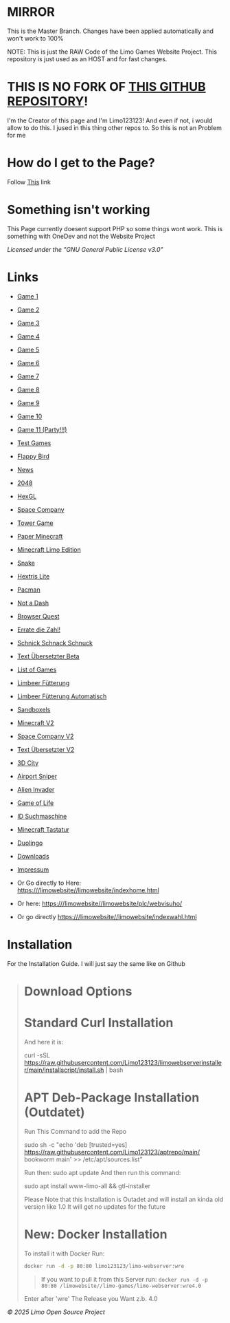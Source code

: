 # MIRROR

This is the Master Branch. Changes have been applied automatically and won't work to 100%

NOTE: This is just the RAW Code of the Limo Games Website Project. This repository is just used as an HOST and for fast changes.

# THIS IS NO FORK OF [THIS GITHUB REPOSITORY](https://github.com/Limo123123/limowebserverinstaller)!
I'm the Creator of this page and I'm Limo123123! 
And even if not, i would allow to do this. I jused in this thing other repos to. So this is not an Problem for me

# How do I get to the Page?

Follow [This](https:///limowebsite//limo-games/~site) link

# Something isn't working
This Page currently doesent support PHP so some things wont work.
This is something with OneDev and not the Website Project


_Licensed under the "GNU General Public License v3.0"_

# Links

- [Game 1](https:///limowebsite//limowebsite/1.html)
- [Game 2](https:///limowebsite//limowebsite/2.html)
- [Game 3](https:///limowebsite//limowebsite/3.html)
- [Game 4](https:///limowebsite//limowebsite/4.html)
- [Game 5](https:///limowebsite//limowebsite/5.html)
- [Game 6](https:///limowebsite//limowebsite/6.html)
- [Game 7](https:///limowebsite//limowebsite/7.html)
- [Game 8](https:///limowebsite//limowebsite/8.html)
- [Game 9](https:///limowebsite//limowebsite/9.html)
- [Game 10](https:///limowebsite//limowebsite/10.html)
- [Game 11 (Party!!!)](https:///limowebsite//limowebsite/11.html)
- [Test Games](https:///limowebsite//limowebsite/testgames)
- [Flappy Bird](https:///limowebsite//limowebsite/flappybird)
- [News](https:///limowebsite//limowebsite/loader)
- [2048](https:///limowebsite//limowebsite/2048/index.html)
- [HexGL](https:///limowebsite//limowebsite/HexGL/index.html)
- [Space Company](https:///limowebsite//limowebsite/SpaceCompany)
- [Tower Game](https:///limowebsite//limowebsite/towergame)
- [Paper Minecraft](https:///limowebsite//limowebsite/minecraft.html)
- [Minecraft Limo Edition](https:///limowebsite//limowebsite/minecraftlimo.html)
- [Snake](https:///limowebsite//limowebsite/snake.html)
- [Hextris Lite](https:///limowebsite//limowebsite/hextrislite)
- [Pacman](https:///limowebsite//limowebsite/Pacman)
- [Not a Dash](https:///limowebsite//limowebsite/niklassachen/notadash.html)
- [Browser Quest](https:///limowebsite//limowebsite/BrowserOeust)
- [Errate die Zahl!](https:///limowebsite//limowebsite/randomnumber)
- [Schnick Schnack Schnuck](https:///limowebsite//limowebsite/schnickschnackschnuck)
- [Text Übersetzter Beta](https:///limowebsite//limowebsite/LimoEngine/Beta/securetext)
- [List of Games](https:///limowebsite//limowebsite/recalgames)
- [Limbeer Fütterung](https:///limowebsite//limowebsite/LimoEngine/limbeeressen.html)
- [Limbeer Fütterung Automatisch](https:///limowebsite//limowebsite/LimoEngine/limoauto.html)
- [Sandboxels](https:///limowebsite//limowebsite/LimoEngine/Sandboxels/)
- [Minecraft V2](https:///limowebsite//limowebsite/minecraftv2/minecraft.html)
- [Space Company V2](https:///limowebsite//limowebsite/phplibary/spacecompanyv2.php)
- [Text Übersetzter V2](https:///limowebsite//limowebsite/LimoEngine/Beta/securetext/ve.php)
- [3D City](https:///limowebsite//limowebsite/3dcity)
- [Airport Sniper](https:///limowebsite//limowebsite/AirportSniper)
- [Alien Invader](https:///limowebsite//limowebsite/AlienInvader)
- [Game of Life](https:///limowebsite//limowebsite/GameOfLife/GameOfLife.html)
- [ID Suchmaschine](https:///limowebsite//limowebsite/suchmaschine.html)
- [Minecraft Tastatur](https:///limowebsite//limowebsite/minecraft/minecraft.html)
- [Duolingo](https:///limowebsite//limowebsite/duolingo/duolingo.html)
- [Downloads](https:///limowebsite//limowebsite/downloads/index.html)
- [Impressum](https:///limowebsite//limowebsite/impressum.html)


- Or Go directly to Here: [https:///limowebsite//limowebsite/indexhome.html](https:///limowebsite//limowebsite/indexhome.html)
- Or here: [https:///limowebsite//limowebsite/plc/webvisuho/](https:///limowebsite//limowebsite/plc/webvisuho/)
- Or go directly [https:///limowebsite//limowebsite/indexwahl.html](https:///limowebsite//limowebsite/indexwahl.html)

# Installation
For the Installation Guide. I will just say the same like on Github

> # Download Options
>
># Standard Curl Installation
>And here it is:
>
>
>curl -sSL https://raw.githubusercontent.com/Limo123123/limowebserverinstaller/main/installscript/install.sh | bash
>
>
># APT Deb-Package Installation (Outdatet)
>Run This Command to add the Repo
>
>sudo sh -c "echo 'deb [trusted=yes] https://raw.githubusercontent.com/Limo123123/aptrepo/main/ bookworm main' >> /etc/apt/sources.list"
>
>
>Run then: sudo apt update 
>And then run this command:
>
>
>sudo apt install www-limo-all && gtl-installer
>
>Please Note that this Installation is Outadet and will install an kinda old version like 1.0
>It will get no updates for the future
>
># New: Docker Installation
>
>To install it with Docker Run:
>```bash
>docker run -d -p 80:80 limo123123/limo-webserver:wre
>```
> > If you want to pull it from this Server run: ```docker run -d -p 80:80 /limowebsite//limo-games/limo-webserver:wre4.0```
>
>Enter after 'wre' The Release you Want z.b. 4.0

_© 2025 Limo Open Source Project_
